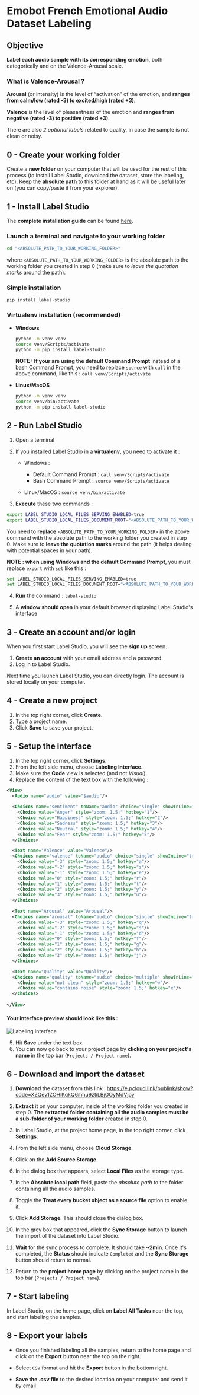 # Emobot French Emotional Audio Dataset Labeling

## Objective

**Label each audio sample with its corresponding emotion**, both categorically and on the Valence-Arousal scale.

### What is Valence-Arousal ?

**Arousal** (or intensity) is the level of “activation” of the emotion, and **ranges from calm/low (rated -3) to excited/high (rated +3)**.

**Valence** is the level of pleasantness of the emotion and **ranges from negative (rated -3) to positive (rated +3)**.
<br>

There are also *2 optional labels* related to quality, in case the sample is not clean or noisy.

## 0 - Create your working folder

Create a **new folder** on your computer that will be used for the rest of this process (to install Label Studio, download the dataset, store the labeling, etc).
Keep the **absolute path** to this folder at hand as it will be useful later on (you can copy/paste it from your explorer).

## 1 - Install Label Studio

The **complete installation guide** can be found [here](https://labelstud.io/guide/install#Install-with-pip).

### Launch a terminal and navigate to your working folder
```bash
cd "<ABSOLUTE_PATH_TO_YOUR_WORKING_FOLDER>"
```
where  `<ABSOLUTE_PATH_TO_YOUR_WORKING_FOLDER>` is the absolute path to the working folder you created in step 0 (make sure to *leave the quotation marks* around the path).

### Simple installation

`pip install label-studio`

### Virtualenv installation (recommended)

- **Windows**

	```bash
	python -m venv venv
	source venv/Scripts/activate
	python -m pip install label-studio
	```
	**NOTE : If your are using the default Command Prompt** instead of a bash Command Prompt, you need to replace `source` with `call` in the above command, like this : `call venv/Scripts/activate`

- **Linux/MacOS**
	```bash
	python -m venv venv
	source venv/bin/activate
	python -m pip install label-studio
	```


## 2 - Run Label Studio

 1. Open a terminal

2. If you installed Label Studio in a **virtualenv**, you need to activate it :
	- Windows : 
		- Default Command Prompt : `call venv/Scripts/activate`
		- Bash Command Prompt : `source venv/Scripts/activate`
		
	- Linux/MacOS : `source venv/bin/activate`

3. **Execute** these two commands :

```bash
export LABEL_STUDIO_LOCAL_FILES_SERVING_ENABLED=true
export LABEL_STUDIO_LOCAL_FILES_DOCUMENT_ROOT="<ABSOLUTE_PATH_TO_YOUR_WORKING_FOLDER>"
```
You need to **replace** `<ABSOLUTE_PATH_TO_YOUR_WORKING_FOLDER>` in the above command with the absolute path to the working folder you created in step 0.
Make sure to **leave the quotation marks** around the path (it helps dealing with potential spaces in your path).

**NOTE : when using Windows and the default Command Prompt**, you must replace `export` with `set` like this :
```bash
set LABEL_STUDIO_LOCAL_FILES_SERVING_ENABLED=true
set LABEL_STUDIO_LOCAL_FILES_DOCUMENT_ROOT="<ABSOLUTE_PATH_TO_YOUR_WORKING_FOLDER>"
```
 
4. **Run** the command : `label-studio`

5. A **window should open** in your default browser displaying Label Studio's interface


## 3 - Create an account and/or login

When you first start Label Studio, you will see the **sign up** screen.

1.  **Create an account** with your email address and a password.
2.  Log in to Label Studio.

Next time you launch Label Studio, you can directly login. The account is stored locally on your computer.


## 4 - Create a new project

1. In the top right corner, click  **Create**.
2. Type a project name.
3. Click  **Save**  to save your project.


## 5 - Setup the interface

1. In the top right corner, click **Settings**.
2. From the left side menu, choose **Labeling Interface**.
3.  Make sure the **Code** view is selected (and not *Visual*).
4. Replace the content of the text box with the following :

```xml
<View>
  <Audio name="audio" value="$audio"/>
	
  <Choices name="sentiment" toName="audio" choice="single" showInLine="true">
    <Choice value="Anger" style="zoom: 1.5;" hotkey="1"/>
    <Choice value="Happiness" style="zoom: 1.5;" hotkey="2"/>
    <Choice value="Sadness" style="zoom: 1.5;" hotkey="3"/>
    <Choice value="Neutral" style="zoom: 1.5;" hotkey="4"/>
    <Choice value="Fear" style="zoom: 1.5;" hotkey="5"/>
  </Choices>

  <Text name="Valence" value="Valence"/>
  <Choices name="valence" toName="audio" choice="single" showInLine="true">
    <Choice value="-3" style="zoom: 1.5;" hotkey="a"/>
    <Choice value="-2" style="zoom: 1.5;" hotkey="z"/>
    <Choice value="-1" style="zoom: 1.5;" hotkey="e"/>
    <Choice value="0" style="zoom: 1.5;" hotkey="r"/>
    <Choice value="1" style="zoom: 1.5;" hotkey="t"/>
    <Choice value="2" style="zoom: 1.5;" hotkey="y"/>
    <Choice value="3" style="zoom: 1.5;" hotkey="u"/>
  </Choices>
  
  <Text name="Arousal" value="Arousal"/>
  <Choices name="arousal" toName="audio" choice="single" showInLine="true">
    <Choice value="-3" style="zoom: 1.5;" hotkey="q"/>
    <Choice value="-2" style="zoom: 1.5;" hotkey="s"/>
    <Choice value="-1" style="zoom: 1.5;" hotkey="d"/>
    <Choice value="0" style="zoom: 1.5;" hotkey="f"/>
    <Choice value="1" style="zoom: 1.5;" hotkey="g"/>
    <Choice value="2" style="zoom: 1.5;" hotkey="h"/>
    <Choice value="3" style="zoom: 1.5;" hotkey="j"/>
  </Choices>

  <Text name="Quality" value="Quality"/>
  <Choices name="quality" toName="audio" choice="multiple" showInLine="true">
    <Choice value="not clean" style="zoom: 1.5;" hotkey="w"/>
    <Choice value="contains noise" style="zoom: 1.5;" hotkey="x"/>
  </Choices>
  
</View>
```
#### Your interface preview should look like this :
![Labeling interface](https://eapi.pcloud.com/getpubthumb?code=XZuwv1Zwp0BQygfVmX2VSAJGFVjrjfpJxd7&linkpassword=undefined&size=604x292&crop=0&type=auto)

5. Hit **Save** under the text box.
6. You can now go back to your project page by **clicking on your project's name** in the top bar (`Projects / Project name`).


## 6 - Download and import the dataset

1. **Download** the dataset from this link : https://e.pcloud.link/publink/show?code=XZQev1ZOHlKqkQ6ihhu9ztiLBjOOyMdVjpy

2. **Extract** it on your computer, inside of the working folder you created in step 0.
**The extracted folder containing all the audio samples must be a sub-folder of your working folder** created in step 0.

3. In Label Studio, at the project home page, in the top right corner, click **Settings**.

4. From the left side menu, choose **Cloud Storage**.

5. Click on the **Add Source Storage**.

6.  In the dialog box that appears, select  **Local Files**  as the storage type.

7.  In the **Absolute local path** field, paste the *absolute path* to the folder containing all the audio samples.

8.  Toggle the **Treat every bucket object as a source file** option to enable it.

9.  Click  **Add Storage**. This should close the dialog box.

10. In the grey box that appeared, click the **Sync Storage** button to launch the import of the dataset into Label Studio.

11. **Wait** for the sync process to complete. It should take **~2min**. Once it's completed, the **Status** should indicate `Completed` and the **Sync Storage** button should return to normal.

12. Return to the **project home page** by clicking on the project name in the top bar (`Projects / Project name`).

## 7 - Start labeling

In Label Studio, on the home page, click on **Label All Tasks** near the top, and start labeling the samples.


## 8 - Export your labels

- Once you finished labeling all the samples, return to the home page and click on the **Export** button near the top on the right.

- Select `CSV` format and hit the **Export** button in the bottom right.

- **Save the .csv file** to the desired location on your computer and send it by email

